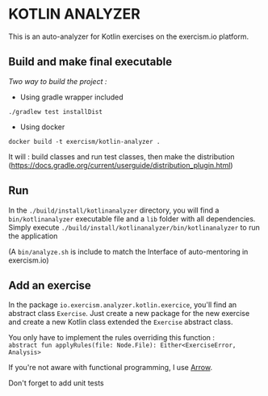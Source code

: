 KOTLIN ANALYZER
=

This is an auto-analyzer for Kotlin exercises on the exercism.io platform.

Build and make final executable
-
_Two way to build the project :_   

- Using gradle wrapper included  


```
./gradlew test installDist
```
- Using docker
```
docker build -t exercism/kotlin-analyzer .
```

It will : build classes and run test classes, then make the distribution (https://docs.gradle.org/current/userguide/distribution_plugin.html)

Run
-

In the `./build/install/kotlinanalyzer` directory, you will find a `bin/kotlinanalyzer` executable file and a `lib` folder with all dependencies. 
Simply execute `./build/install/kotlinanalyzer/bin/kotlinanalyzer` to run the application

(A `bin/analyze.sh` is include to match the Interface of auto-mentoring in exercism.io)

Add an exercise
-
In the package `io.exercism.analyzer.kotlin.exercice`, you'll find an abstract class `Exercise`. Just create a new package for the new exercise and create a new Kotlin class extended the `Exercise` abstract class. 

You only have to implement the rules overriding this function :  
`abstract fun applyRules(file: Node.File): Either<ExerciseError, Analysis>`

If you're not aware with functional programming, I use [Arrow](https://arrow-kt.io/).

Don't forget to add unit tests